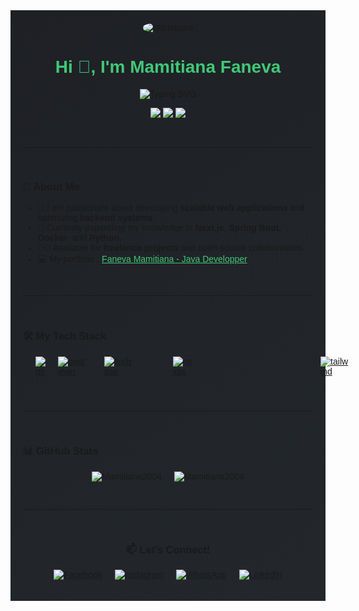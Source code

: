 <link href="https://fonts.googleapis.com/css2?family=Poppins:wght@300;400;600&display=swap" rel="stylesheet">

<div style="background: linear-gradient(145deg, #1e2024, #23272b); padding: 20px; font-family: 'Poppins', sans-serif;">
  <div align="center">
    <img src="https://mamitiana2004.github.io/portfolio/assets/images/logo.png" alt="Mamitiana" width="200" style="border-radius: 40%;"/>
    <h1 style="color:#40c878;">Hi 👋, I'm <span>Mamitiana Faneva</span></h1>
    <img src="https://readme-typing-svg.herokuapp.com?font=Poppins&weight=700&size=20&pause=1000&color=FFFFFF&center=true&width=600&height=60&lines=Full+stack+developer;Javascript+developer;Java+developer;%2B2+year+of+coding" alt="Typing SVG" />
  
  <p>
      <img src="https://img.shields.io/badge/Location-Madagascar-40c878?style=flat&logo=map-pin&logoColor=white" />
      <img src="https://img.shields.io/badge/Experience-1%20year-40c878?style=flat&logo=calendar&logoColor=white" />
      <img src="https://img.shields.io/github/followers/Mamitiana2004?label=Follow&style=social" />
  </p>
  </div>

  <br />
  <hr />
  <br />

  <h3>🌟 About Me</h3>
  <ul>
    <li>🚀 I am passionate about developing <strong>scalable web applications</strong> and optimizing <strong>backend systems</strong>.</li>
    <li>🌱 Currently expanding my knowledge in <strong>Next.js</strong>, <strong>Spring Boot</strong>, <strong>Docker</strong>, and <strong>Python</strong>.</li>
    <li>🧑‍💻 Available for <strong>freelance projects</strong> and open-source collaborations.</li>
    <li>💻 My portfolio : <a style="color:#40c878" href="https://mamitiana2004.github.io/portfolio">Faneva Mamitiana - Java Developper</a></li>
  </ul>

  <br />
  <hr />
  <br />


  <h3>🛠️ My Tech Stack</h3>
  <p align="left" style="display:flex; gap:20px;">
    <a href="https://www.docker.com/" target="_blank" rel="noreferrer"><img src="https://raw.githubusercontent.com/devicons/devicon/master/icons/docker/docker-original-wordmark.svg" alt="docker" width="40" height="40"/></a>
    <a href="https://git-scm.com/" target="_blank" rel="noreferrer"><img src="https://www.vectorlogo.zone/logos/git-scm/git-scm-icon.svg" alt="git" width="40" height="40"/></a>
    <a href="https://postman.com" target="_blank" rel="noreferrer"><img src="https://www.vectorlogo.zone/logos/getpostman/getpostman-icon.svg" alt="postman" width="40" height="40"/></a>
    <a href="https://firebase.google.com/" target="_blank" rel="noreferrer"><img src="https://www.vectorlogo.zone/logos/firebase/firebase-icon.svg" alt="firebase" width="40" height="40"/></a>
    <a href="https://www.oracle.com/java/" target="_blank" rel="noreferrer"><img src="https://raw.githubusercontent.com/devicons/devicon/master/icons/java/java-original-wordmark.svg" alt="java" width="40" height="40"/></a>
    <a href="https://developer.mozilla.org/en-US/docs/Web/JavaScript" target="_blank" rel="noreferrer"><img src="https://raw.githubusercontent.com/devicons/devicon/master/icons/javascript/javascript-original.svg" alt="javascript" width="40" height="40"/></a>
    <a href="https://nextjs.org/" target="_blank" rel="noreferrer"><img src="https://cdn.worldvectorlogo.com/logos/nextjs-2.svg" alt="nextjs" width="40" height="40"/></a>
    <a href="https://expressjs.com" target="_blank" rel="noreferrer"><img src="https://raw.githubusercontent.com/devicons/devicon/master/icons/express/express-original-wordmark.svg" alt="express" width="40" height="40"/></a>
    <a href="https://nodejs.org" target="_blank" rel="noreferrer"><img src="https://raw.githubusercontent.com/devicons/devicon/master/icons/nodejs/nodejs-original-wordmark.svg" alt="nodejs" width="40" height="40"/></a>
    <a href="https://reactjs.org/" target="_blank" rel="noreferrer"><img src="https://raw.githubusercontent.com/devicons/devicon/master/icons/react/react-original-wordmark.svg" alt="react" width="40" height="40"/></a>
    <a href="https://www.postgresql.org/" target="_blank" rel="noreferrer"><img src="https://raw.githubusercontent.com/devicons/devicon/master/icons/postgresql/postgresql-original-wordmark.svg" alt="postgresql" width="40" height="40"/></a>
    <a href="https://www.mysql.com/" target="_blank" rel="noreferrer"><img src="https://raw.githubusercontent.com/devicons/devicon/master/icons/mysql/mysql-original-wordmark.svg" alt="mysql" width="40" height="40"/></a>
    <a href="https://www.mongodb.com/" target="_blank" rel="noreferrer"><img src="https://raw.githubusercontent.com/devicons/devicon/master/icons/mongodb/mongodb-original-wordmark.svg" alt="mongodb" width="40" height="40"/></a>
    <a href="https://www.w3.org/html/" target="_blank" rel="noreferrer"><img src="https://raw.githubusercontent.com/devicons/devicon/master/icons/html5/html5-original-wordmark.svg" alt="html5" width="40" height="40"/></a>
    <a href="https://www.w3schools.com/css/" target="_blank" rel="noreferrer"><img src="https://raw.githubusercontent.com/devicons/devicon/master/icons/css3/css3-original-wordmark.svg" alt="css3" width="40" height="40"/></a>
    <a href="https://getbootstrap.com" target="_blank" rel="noreferrer"><img src="https://raw.githubusercontent.com/devicons/devicon/master/icons/bootstrap/bootstrap-plain-wordmark.svg" alt="bootstrap" width="40" height="40"/></a>
    <a href="https://tailwindcss.com/" target="_blank" rel="noreferrer"><img src="https://www.vectorlogo.zone/logos/tailwindcss/tailwindcss-icon.svg" alt="tailwind" width="40" height="40"/></a>
  </p>

  <br />
  <hr />
  <br />


  <h3>📊 GitHub Stats</h3>
<p align="center" style="display:flex; justify-content: center;align-items:flex-start; gap:20px;">
    <img align="left" src="https://github-readme-stats.vercel.app/api/top-langs?username=Mamitiana2004&show_icons=true&theme=dark&locale=en&layout=compact&bg_color=212428&title_color=50c878&border_color=212428" alt="Mamitiana2004" />
    <img align="center" src="https://github-readme-stats.vercel.app/api?username=Mamitiana2004&show_icons=true&theme=dark&locale=en&bg_color=212428&title_color=50c878&border_color=212428" alt="Mamitiana2004" />
</p>





  <br />
  <hr />
  <br />

  
  <h3 align="center">📫 Let's Connect!</h3>
<p align="center" style="display:flex; justify-content: center; gap:20px;">
  <a href="https://www.facebook.com/mamitiana.andria.56" target="_blank">
    <img src="https://raw.githubusercontent.com/rahuldkjain/github-profile-readme-generator/master/src/images/icons/Social/facebook.svg" alt="Facebook" height="30" width="40" />
  </a>
  <a href="https://www.instagram.com/mamitiana042/" target="_blank">
    <img src="https://raw.githubusercontent.com/rahuldkjain/github-profile-readme-generator/master/src/images/icons/Social/instagram.svg" alt="Instagram" height="30" width="40" />
  </a>
  <a href="https://wa.me/261341109223" target="_blank">
    <img src="https://raw.githubusercontent.com/rahuldkjain/github-profile-readme-generator/master/src/images/icons/Social/whatsapp.svg" alt="WhatsApp" height="30" width="40" />
  </a>
  <a href="https://www.linkedin.com/in/faneva-mamitiana-andriaharimanana-677696271/" target="_blank">
    <img src="https://raw.githubusercontent.com/rahuldkjain/github-profile-readme-generator/master/src/images/icons/Social/linked-in-alt.svg" alt="LinkedIn" height="30" width="40" />
  </a>
</p>

</div>
